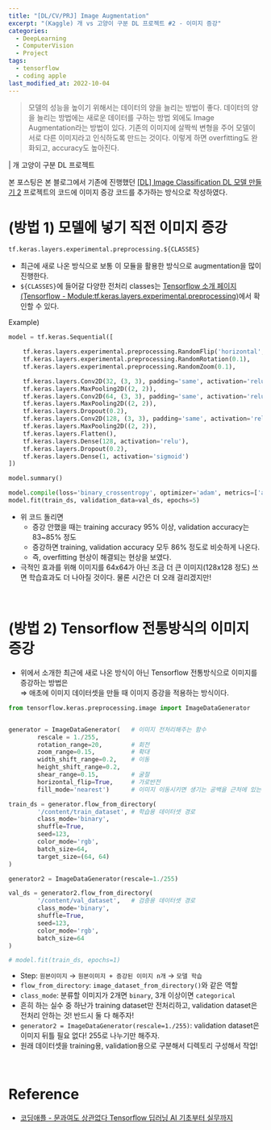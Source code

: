 ```yaml
---
title: "[DL/CV/PRJ] Image Augmentation"
excerpt: "(Kaggle) 개 vs 고양이 구분 DL 프로젝트 #2 - 이미지 증강"
categories:
  - DeepLearning
  - ComputerVision
  - Project
tags:
  - tensorflow
  - coding apple
last_modified_at: 2022-10-04
---
```


> 모델의 성능을 높이기 위해서는 데이터의 양을 늘리는 방법이 좋다. 데이터의 양을 늘리는 방법에는 새로운 데이터를 구하는 방법 외에도 Image Augmentation라는 방법이 있다. 기존의 이미지에 살짝씩 변형을 주어 모델이 서로 다른 이미지라고 인식하도록 만드는 것이다. 이렇게 하면 overfitting도 완화되고, accuracy도 높아진다.

| 개 고양이 구분 DL 프로젝트

본 포스팅은 본 블로그에서 기존에 진행했던 
[[DL] Image Classification DL 모델 만들기 2](https://aijinsol.github.io/deeplearning/dogs_vs_cats/) 프로젝트의 코드에 이미지 증강 코드를 추가하는 방식으로 작성하였다.

# (방법 1) 모델에 넣기 직전 이미지 증강

```python
tf.keras.layers.experimental.preprocessing.${CLASSES}
```
+ 최근에 새로 나온 방식으로 보통 이 모듈을 활용한 방식으로 augmentation을 많이 진행한다.
+ `${CLASSES}`에 들어갈 다양한 전처리 classes는 [Tensorflow 소개 페이지(Tensorflow - Module:tf.keras.layers.experimental.preprocessing)](https://www.tensorflow.org/api_docs/python/tf/keras/layers/experimental/preprocessing)에서 확인할 수 있다.

Example)
```python
model = tf.keras.Sequential([

    tf.keras.layers.experimental.preprocessing.RandomFlip('horizontal', input_shape=(64, 64, 3)), # 사진 뒤집기
    tf.keras.layers.experimental.preprocessing.RandomRotation(0.1),
    tf.keras.layers.experimental.preprocessing.RandomZoom(0.1),

    tf.keras.layers.Conv2D(32, (3, 3), padding='same', activation='relu'),
    tf.keras.layers.MaxPooling2D((2, 2)),
    tf.keras.layers.Conv2D(64, (3, 3), padding='same', activation='relu'),
    tf.keras.layers.MaxPooling2D((2, 2)),
    tf.keras.layers.Dropout(0.2),
    tf.keras.layers.Conv2D(128, (3, 3), padding='same', activation='relu'),
    tf.keras.layers.MaxPooling2D((2, 2)),
    tf.keras.layers.Flatten(),
    tf.keras.layers.Dense(128, activation='relu'),
    tf.keras.layers.Dropout(0.2),
    tf.keras.layers.Dense(1, activation='sigmoid')
])

model.summary()

model.compile(loss='binary_crossentropy', optimizer='adam', metrics=['accuracy'])
model.fit(train_ds, validation_data=val_ds, epochs=5)
```
+ 위 코드 돌리면
    + 증강 안했을 때는 training accuracy 95% 이상, validation accuracy는 83~85% 정도
    + 증강하면 training, validation accuracy 모두 86% 정도로 비슷하게 나온다.
    + 즉, overfitting 현상이 해결되는 현상을 보였다.
+ 극적인 효과를 위해 이미지를 64x64가 아닌 조금 더 큰 이미지(128x128 정도) 쓰면 학습효과도 더 나아질 것이다. 물론 시간은 더 오래 걸리겠지만!

<br>

# (방법 2) Tensorflow 전통방식의 이미지 증강

+ 위에서 소개한 최근에 새로 나온 방식이 아닌 Tensorflow 전통방식으로 이미지를 증강하는 방법은 <br>
    ⇒ 애초에 이미지 데이터셋을 만들 때 이미지 증강을 적용하는 방식이다.

```python
from tensorflow.keras.preprocessing.image import ImageDataGenerator


generator = ImageDataGenerator(   # 이미지 전처리해주는 함수
		rescale = 1./255,
		rotation_range=20,        # 회전
		zoom_range=0.15,          # 확대
		width_shift_range=0.2,    # 이동
		height_shift_range=0.2,
		shear_range=0.15,         # 굴절
		horizontal_flip=True,     # 가로반전
		fill_mode='nearest')      # 이미지 이동시키면 생기는 공백을 근처에 있는 픽셀로 채우기

train_ds = generator.flow_from_directory(
		'/content/train_dataset', # 학습용 데이터셋 경로
		class_mode='binary',
		shuffle=True,
		seed=123,
		color_mode='rgb',
		batch_size=64,
		target_size=(64, 64)
)

generator2 = ImageDataGenerator(rescale=1./255)

val_ds = generator2.flow_from_directory(
		'/content/val_dataset',   # 검증용 데이터셋 경로
		class_mode='binary',
		shuffle=True,
		seed=123,
		color_mode='rgb',
		batch_size=64
)

# model.fit(train_ds, epochs=1)
```

+ Step: `원본이미지` → `원본이미지 + 증강된 이미지 n개` → `모델 학습`
+ `flow_from_directory`: `image_dataset_from_directory()`와 같은 역할
+ `class_mode`: 분류할 이미지가 2개면 `binary`, 3개 이상이면 `categorical`
+ 흔히 하는 실수 중 하난가 training dataset만 전처리하고, validation dataset은 전처리 안하는 것! 반드시 둘 다 해주자!
+ `generator2 = ImageDataGenerator(rescale=1./255)`: validation dataset은 이미지 뒤틀 필요 없다! 255로 나누기만 해주자.
+ 원래 데이터셋을 training용, validation용으로 구분해서 디렉토리 구성해서 작업!

<br>

# Reference
+ [코딩애플 - 문과여도 상관없다 Tensorflow 딥러닝 AI 기초부터 실무까지](https://codingapple.com/course/python-deep-learning/)